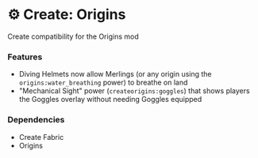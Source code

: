# ⚙ Create: Origins

Create compatibility for the Origins mod

### Features
- Diving Helmets now allow Merlings (or any origin using the `origins:water_breathing` power) to breathe on land
- "Mechanical Sight" power (`createorigins:goggles`) that shows players the Goggles overlay without needing Goggles equipped

### Dependencies
- Create Fabric
- Origins
